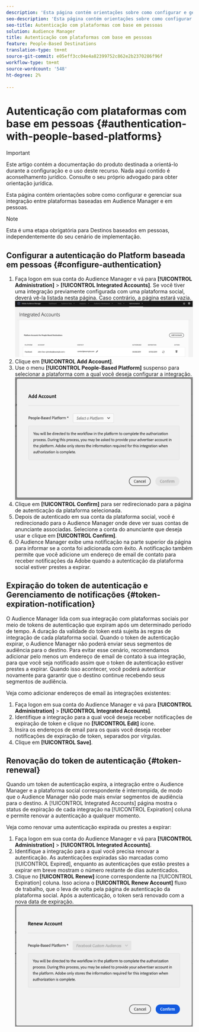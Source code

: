 ```yaml
---
description: 'Esta página contém orientações sobre como configurar e gerenciar a integração entre plataformas baseadas em Audience Manager e em pessoas. '
seo-description: 'Esta página contém orientações sobre como configurar e gerenciar a integração entre plataformas baseadas em Audience Manager e em pessoas. '
seo-title: Autenticação com plataformas com base em pessoas
solution: Audience Manager
title: Autenticação com plataformas com base em pessoas
feature: People-Based Destinations
translation-type: tm+mt
source-git-commit: e05eff3cc04e4a82399752c862e2b2370286f96f
workflow-type: tm+mt
source-wordcount: '548'
ht-degree: 2%

---
```



# Autenticação com plataformas com base em pessoas {#authentication-with-people-based-platforms}

>[!IMPORTANT]
>Este artigo contém a documentação do produto destinada a orientá-lo durante a configuração e o uso deste recurso. Nada aqui contido é aconselhamento jurídico. Consulte o seu próprio advogado para obter orientação jurídica.

Esta página contém orientações sobre como configurar e gerenciar sua integração entre plataformas baseadas em Audience Manager e em pessoas.

>[!NOTE]
>Esta é uma etapa obrigatória para Destinos baseados em pessoas, independentemente do seu cenário de implementação.

## Configurar a autenticação do Platform baseada em pessoas {#configure-authentication}

1. Faça logon em sua conta do Audience Manager e vá para **[!UICONTROL Administration]** > **[!UICONTROL Integrated Accounts]**. Se você tiver uma integração previamente configurada com uma plataforma social, deverá vê-la listada nesta página. Caso contrário, a página estará vazia.
   ![integração baseada em pessoas](assets/pbd-config.png)
2. Clique em **[!UICONTROL Add Account]**.
3. Use o menu **[!UICONTROL People-Based Platform]** suspenso para selecionar a plataforma com a qual você deseja configurar a integração.
   ![plataforma baseada em pessoas](assets/pbd-add.png)
4. Clique em **[!UICONTROL Confirm]** para ser redirecionado para a página de autenticação da plataforma selecionada.
5. Depois de autenticado em sua conta da plataforma social, você é redirecionado para o Audience Manager onde deve ver suas contas de anunciante associadas. Selecione a conta do anunciante que deseja usar e clique em **[!UICONTROL Confirm]**.
6. O Audience Manager exibe uma notificação na parte superior da página para informar se a conta foi adicionada com êxito. A notificação também permite que você adicione um endereço de email de contato para receber notificações da Adobe quando a autenticação da plataforma social estiver prestes a expirar.

## Expiração do token de autenticação e Gerenciamento de notificações {#token-expiration-notification}

O Audience Manager lida com sua integração com plataformas sociais por meio de tokens de autenticação que expiram após um determinado período de tempo. A duração da validade do token está sujeita às regras de integração de cada plataforma social. Quando o token de autenticação expirar, o Audience Manager não poderá enviar seus segmentos de audiência para o destino. Para evitar esse cenário, recomendamos adicionar pelo menos um endereço de email de contato à sua integração, para que você seja notificado assim que o token de autenticação estiver prestes a expirar. Quando isso acontecer, você poderá autenticar novamente para garantir que o destino continue recebendo seus segmentos de audiência.

Veja como adicionar endereços de email às integrações existentes:

1. Faça logon em sua conta do Audience Manager e vá para **[!UICONTROL Administration]** > **[!UICONTROL Integrated Accounts]**.
1. Identifique a integração para a qual você deseja receber notificações de expiração de token e clique no **[!UICONTROL Edit]** ícone.
1. Insira os endereços de email para os quais você deseja receber notificações de expiração de token, separados por vírgulas.
1. Clique em **[!UICONTROL Save]**.

## Renovação do token de autenticação {#token-renewal}

Quando um token de autenticação expira, a integração entre o Audience Manager e a plataforma social correspondente é interrompida, de modo que o Audience Manager não pode mais enviar segmentos de audiência para o destino. A [!UICONTROL Integrated Accounts] página mostra o status de expiração de cada integração na [!UICONTROL Expiration] coluna e permite renovar a autenticação a qualquer momento.

Veja como renovar uma autenticação expirada ou prestes a expirar:
1. Faça logon em sua conta do Audience Manager e vá para **[!UICONTROL Administration]** > **[!UICONTROL Integrated Accounts]**.
1. Identifique a integração para a qual você precisa renovar a autenticação. As autenticações expiradas são marcadas como [!UICONTROL Expired], enquanto as autenticações que estão prestes a expirar em breve mostram o número restante de dias autenticados.
1. Clique no **[!UICONTROL Renew]** ícone correspondente na [!UICONTROL Expiration] coluna. Isso aciona o **[!UICONTROL Renew Account]** fluxo de trabalho, que o leva de volta pela página de autenticação da plataforma social. Após a autenticação, o token será renovado com a nova data de expiração.
   ![pbd-renew](assets/pbd-renew.png)
